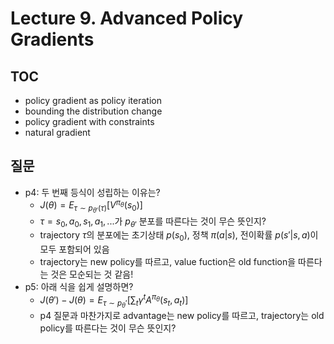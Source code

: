 # Lecture 9. Advanced Policy Gradients

## TOC
- policy gradient as policy iteration
- bounding the distribution change
- policy gradient with constraints
- natural gradient

## 질문
- p4: 두 번째 등식이 성립하는 이유는?
  - $J(\theta) = E_{\tau\sim p_{\theta'}(\tau)}[V^{\pi_\theta}(s_0)]$
  - $\tau=s_0,a_0,s_1,a_1,...$가 $p_{\theta'}$ 분포를 따른다는 것이 무슨 뜻인지?  
  - trajectory $\tau$의 분포에는 초기상태 $p(s_0)$, 정책 $\pi(a|s)$, 전이확률 $p(s'|s,a)$이 모두 포함되어 있음
  - trajectory는 new policy를 따르고, value fuction은 old function을 따른다는 것은 모순되는 것 같음!
- p5: 아래 식을 쉽게 설명하면?  
  - $J(\theta')-J(\theta)=E_{\tau\sim p_\theta'} \left[ \sum_t \gamma^t A^{\pi_\theta} (s_t,a_t)\right]$
  - p4 질문과 마찬가지로 advantage는 new policy를 따르고, trajectory는 old policy를 따른다는 것이 무슨 뜻인지?
    
